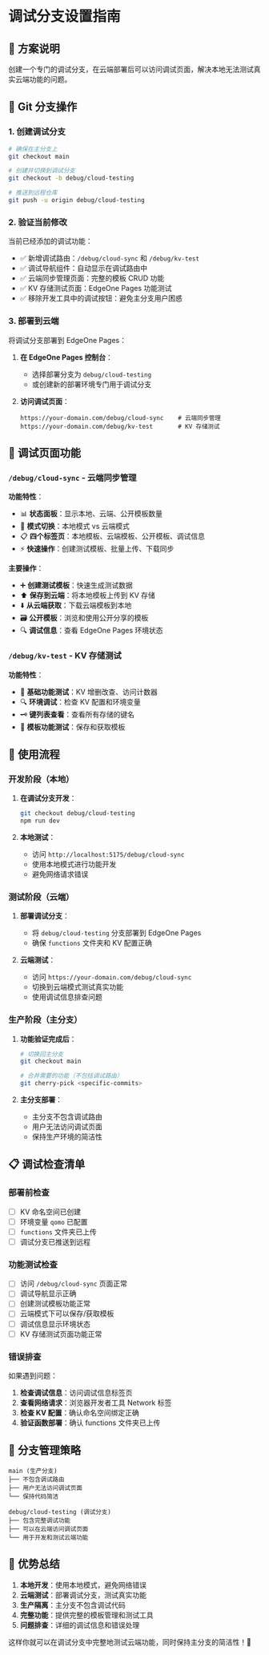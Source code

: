 # 调试分支设置指南

## 🎯 **方案说明**

创建一个专门的调试分支，在云端部署后可以访问调试页面，解决本地无法测试真实云端功能的问题。

## 🔧 **Git 分支操作**

### 1. 创建调试分支

```bash
# 确保在主分支上
git checkout main

# 创建并切换到调试分支
git checkout -b debug/cloud-testing

# 推送到远程仓库
git push -u origin debug/cloud-testing
```

### 2. 验证当前修改

当前已经添加的调试功能：

- ✅ 新增调试路由：`/debug/cloud-sync` 和 `/debug/kv-test`
- ✅ 调试导航组件：自动显示在调试路由中
- ✅ 云端同步管理页面：完整的模板 CRUD 功能
- ✅ KV 存储测试页面：EdgeOne Pages 功能测试
- ✅ 移除开发工具中的调试按钮：避免主分支用户困惑

### 3. 部署到云端

将调试分支部署到 EdgeOne Pages：

1. **在 EdgeOne Pages 控制台**：
   - 选择部署分支为 `debug/cloud-testing`
   - 或创建新的部署环境专门用于调试分支

2. **访问调试页面**：
   ```
   https://your-domain.com/debug/cloud-sync    # 云端同步管理
   https://your-domain.com/debug/kv-test       # KV 存储测试
   ```

## 🎨 **调试页面功能**

### `/debug/cloud-sync` - 云端同步管理

**功能特性**：
- 📊 **状态面板**：显示本地、云端、公开模板数量
- 🔄 **模式切换**：本地模式 vs 云端模式
- 📋 **四个标签页**：本地模板、云端模板、公开模板、调试信息
- ⚡ **快速操作**：创建测试模板、批量上传、下载同步

**主要操作**：
- ➕ **创建测试模板**：快速生成测试数据
- ⬆️ **保存到云端**：将本地模板上传到 KV 存储
- ⬇️ **从云端获取**：下载云端模板到本地
- 🗃️ **公开模板**：浏览和使用公开分享的模板
- 🔍 **调试信息**：查看 EdgeOne Pages 环境状态

### `/debug/kv-test` - KV 存储测试

**功能特性**：
- 🧪 **基础功能测试**：KV 增删改查、访问计数器
- 🔍 **环境调试**：检查 KV 配置和环境变量
- 🗝️ **键列表查看**：查看所有存储的键名
- 📝 **模板功能测试**：保存和获取模板

## 🚀 **使用流程**

### 开发阶段（本地）

1. **在调试分支开发**：
   ```bash
   git checkout debug/cloud-testing
   npm run dev
   ```

2. **本地测试**：
   - 访问 `http://localhost:5175/debug/cloud-sync`
   - 使用本地模式进行功能开发
   - 避免网络请求错误

### 测试阶段（云端）

1. **部署调试分支**：
   - 将 `debug/cloud-testing` 分支部署到 EdgeOne Pages
   - 确保 `functions` 文件夹和 KV 配置正确

2. **云端测试**：
   - 访问 `https://your-domain.com/debug/cloud-sync`
   - 切换到云端模式测试真实功能
   - 使用调试信息排查问题

### 生产阶段（主分支）

1. **功能验证完成后**：
   ```bash
   # 切换回主分支
   git checkout main
   
   # 合并需要的功能（不包括调试路由）
   git cherry-pick <specific-commits>
   ```

2. **主分支部署**：
   - 主分支不包含调试路由
   - 用户无法访问调试页面
   - 保持生产环境的简洁性

## 📋 **调试检查清单**

### 部署前检查

- [ ] KV 命名空间已创建
- [ ] 环境变量 `qomo` 已配置
- [ ] `functions` 文件夹已上传
- [ ] 调试分支已推送到远程

### 功能测试检查

- [ ] 访问 `/debug/cloud-sync` 页面正常
- [ ] 调试导航显示正确
- [ ] 创建测试模板功能正常
- [ ] 云端模式下可以保存/获取模板
- [ ] 调试信息显示环境状态
- [ ] KV 存储测试页面功能正常

### 错误排查

如果遇到问题：

1. **检查调试信息**：访问调试信息标签页
2. **查看网络请求**：浏览器开发者工具 Network 标签
3. **检查 KV 配置**：确认命名空间绑定正确
4. **验证函数部署**：确认 functions 文件夹已上传

## 🔄 **分支管理策略**

```
main (生产分支)
├── 不包含调试路由
├── 用户无法访问调试页面
└── 保持代码简洁

debug/cloud-testing (调试分支)
├── 包含完整调试功能
├── 可以在云端访问调试页面
└── 用于开发和测试云端功能
```

## 🎉 **优势总结**

1. **本地开发**：使用本地模式，避免网络错误
2. **云端测试**：部署调试分支，测试真实功能
3. **生产隔离**：主分支不包含调试代码
4. **完整功能**：提供完整的模板管理和测试工具
5. **问题排查**：详细的调试信息和错误处理

这样你就可以在调试分支中完整地测试云端功能，同时保持主分支的简洁性！🚀
